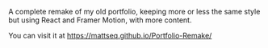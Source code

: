 A complete remake of my old portfolio, keeping more or less the same style but using React and Framer Motion, with more content.

You can visit it at https://mattseq.github.io/Portfolio-Remake/